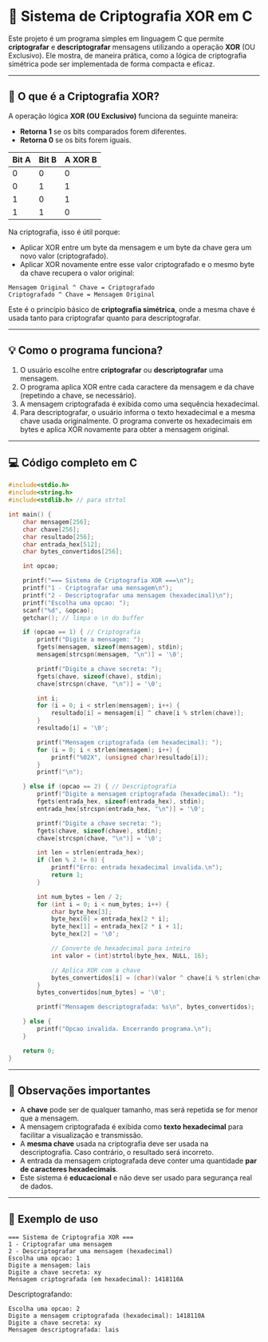 # 🔐 Sistema de Criptografia XOR em C

Este projeto é um programa simples em linguagem C que permite **criptografar** e **descriptografar** mensagens utilizando a operação **XOR** (OU Exclusivo). Ele mostra, de maneira prática, como a lógica de criptografia simétrica pode ser implementada de forma compacta e eficaz.

---

## 📘 O que é a Criptografia XOR?

A operação lógica **XOR (OU Exclusivo)** funciona da seguinte maneira:
- **Retorna 1** se os bits comparados forem diferentes.
- **Retorna 0** se os bits forem iguais.

| Bit A | Bit B | A XOR B |
|-------|-------|----------|
|   0   |   0   |    0     |
|   0   |   1   |    1     |
|   1   |   0   |    1     |
|   1   |   1   |    0     |

Na criptografia, isso é útil porque:
- Aplicar XOR entre um byte da mensagem e um byte da chave gera um novo valor (criptografado).
- Aplicar XOR novamente entre esse valor criptografado e o mesmo byte da chave recupera o valor original:

```
Mensagem Original ^ Chave = Criptografado
Criptografado ^ Chave = Mensagem Original
```

Este é o princípio básico de **criptografia simétrica**, onde a mesma chave é usada tanto para criptografar quanto para descriptografar.

---

## 💡 Como o programa funciona?

1. O usuário escolhe entre **criptografar** ou **descriptografar** uma mensagem.
2. O programa aplica XOR entre cada caractere da mensagem e da chave (repetindo a chave, se necessário).
3. A mensagem criptografada é exibida como uma sequência hexadecimal.
4. Para descriptografar, o usuário informa o texto hexadecimal e a mesma chave usada originalmente. O programa converte os hexadecimais em bytes e aplica XOR novamente para obter a mensagem original.

---

## 💻 Código completo em C

```c
#include<stdio.h>
#include<string.h>
#include<stdlib.h> // para strtol

int main() {
    char mensagem[256];
    char chave[256];
    char resultado[256];
    char entrada_hex[512];
    char bytes_convertidos[256];

    int opcao;

    printf("=== Sistema de Criptografia XOR ===\n");
    printf("1 - Criptografar uma mensagem\n");
    printf("2 - Descriptografar uma mensagem (hexadecimal)\n");
    printf("Escolha uma opcao: ");
    scanf("%d", &opcao);
    getchar(); // limpa o \n do buffer

    if (opcao == 1) { // Criptografia
        printf("Digite a mensagem: ");
        fgets(mensagem, sizeof(mensagem), stdin);
        mensagem[strcspn(mensagem, "\n")] = '\0';

        printf("Digite a chave secreta: ");
        fgets(chave, sizeof(chave), stdin);
        chave[strcspn(chave, "\n")] = '\0';

        int i;
        for (i = 0; i < strlen(mensagem); i++) {
            resultado[i] = mensagem[i] ^ chave[i % strlen(chave)];
        }
        resultado[i] = '\0';

        printf("Mensagem criptografada (em hexadecimal): ");
        for (i = 0; i < strlen(mensagem); i++) {
            printf("%02X", (unsigned char)resultado[i]);
        }
        printf("\n");

    } else if (opcao == 2) { // Descriptografia
        printf("Digite a mensagem criptografada (hexadecimal): ");
        fgets(entrada_hex, sizeof(entrada_hex), stdin);
        entrada_hex[strcspn(entrada_hex, "\n")] = '\0';

        printf("Digite a chave secreta: ");
        fgets(chave, sizeof(chave), stdin);
        chave[strcspn(chave, "\n")] = '\0';

        int len = strlen(entrada_hex);
        if (len % 2 != 0) {
            printf("Erro: entrada hexadecimal invalida.\n");
            return 1;
        }

        int num_bytes = len / 2;
        for (int i = 0; i < num_bytes; i++) {
            char byte_hex[3];
            byte_hex[0] = entrada_hex[2 * i];
            byte_hex[1] = entrada_hex[2 * i + 1];
            byte_hex[2] = '\0';

            // Converte de hexadecimal para inteiro
            int valor = (int)strtol(byte_hex, NULL, 16);

            // Aplica XOR com a chave
            bytes_convertidos[i] = (char)(valor ^ chave[i % strlen(chave)]);
        }
        bytes_convertidos[num_bytes] = '\0';

        printf("Mensagem descriptografada: %s\n", bytes_convertidos);

    } else {
        printf("Opcao invalida. Encerrando programa.\n");
    }

    return 0;
}
```

---

## 📌 Observações importantes

- A **chave** pode ser de qualquer tamanho, mas será repetida se for menor que a mensagem.
- A mensagem criptografada é exibida como **texto hexadecimal** para facilitar a visualização e transmissão.
- A **mesma chave** usada na criptografia deve ser usada na descriptografia. Caso contrário, o resultado será incorreto.
- A entrada da mensagem criptografada deve conter uma quantidade **par de caracteres hexadecimais**.
- Este sistema é **educacional** e não deve ser usado para segurança real de dados.

---

## 🧪 Exemplo de uso

```
=== Sistema de Criptografia XOR ===
1 - Criptografar uma mensagem
2 - Descriptografar uma mensagem (hexadecimal)
Escolha uma opcao: 1
Digite a mensagem: lais
Digite a chave secreta: xy
Mensagem criptografada (em hexadecimal): 1418110A
```

Descriptografando:
```
Escolha uma opcao: 2
Digite a mensagem criptografada (hexadecimal): 1418110A
Digite a chave secreta: xy
Mensagem descriptografada: lais
```

